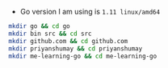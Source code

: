* Go version I am using is ``1.11 linux/amd64``
```bash
mkdir go && cd go
mkdir bin src && cd src
mkdir github.com && cd github.com
mkdir priyanshumay && cd priyanshumay 
mkdir me-learning-go && cd me-learning-go
```

